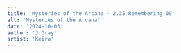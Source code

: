 ```yaml
---
title: 'Mysteries of the Arcana - 2.35 Remembering-09'
alt: 'Mysteries of the Arcana'
date: '2024-10-03'
author: 'J Gray'
artist: 'Keira'
---
```

